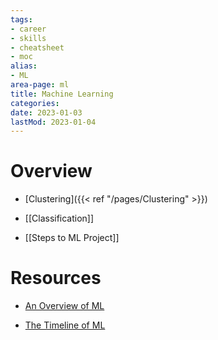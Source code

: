 ```yaml
---
tags:
- career
- skills
- cheatsheet
- moc
alias:
- ML
area-page: ml
title: Machine Learning
categories:
date: 2023-01-03
lastMod: 2023-01-04
---
```

# Overview

  + [Clustering]({{< ref "/pages/Clustering" >}})

  + [[Classification]]

  + [[Steps to ML Project]]

# Resources

  + [An Overview of ML](https://vas3k.com/blog/machine_learning/)

  + [The Timeline of ML](https://en.wikipedia.org/wiki/Timeline_of_machine_learning)

